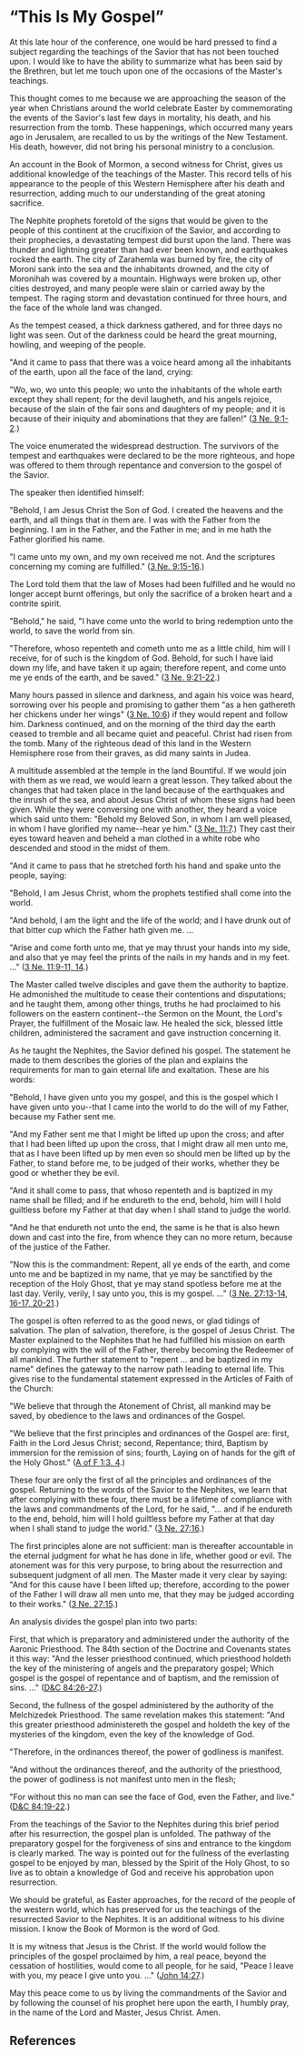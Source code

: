 # “This Is My Gospel”

At this late hour of the conference, one would be hard pressed to find a
subject regarding the teachings of the Savior that has not been touched upon.
I would like to have the ability to summarize what has been said by the
Brethren, but let me touch upon one of the occasions of the Master's
teachings.

This thought comes to me because we are approaching the season of the year
when Christians around the world celebrate Easter by commemorating the events
of the Savior's last few days in mortality, his death, and his resurrection
from the tomb. These happenings, which occurred many years ago in Jerusalem,
are recalled to us by the writings of the New Testament. His death, however,
did not bring his personal ministry to a conclusion.

An account in the Book of Mormon, a second witness for Christ, gives us
additional knowledge of the teachings of the Master. This record tells of his
appearance to the people of this Western Hemisphere after his death and
resurrection, adding much to our understanding of the great atoning sacrifice.

The Nephite prophets foretold of the signs that would be given to the people
of this continent at the crucifixion of the Savior, and according to their
prophecies, a devastating tempest did burst upon the land. There was thunder
and lightning greater than had ever been known, and earthquakes rocked the
earth. The city of Zarahemla was burned by fire, the city of Moroni sank into
the sea and the inhabitants drowned, and the city of Moronihah was covered by
a mountain. Highways were broken up, other cities destroyed, and many people
were slain or carried away by the tempest. The raging storm and devastation
continued for three hours, and the face of the whole land was changed.

As the tempest ceased, a thick darkness gathered, and for three days no light
was seen. Out of the darkness could be heard the great mourning, howling, and
weeping of the people.

"And it came to pass that there was a voice heard among all the inhabitants of
the earth, upon all the face of the land, crying:

"Wo, wo, wo unto this people; wo unto the inhabitants of the whole earth
except they shall repent; for the devil laugheth, and his angels rejoice,
because of the slain of the fair sons and daughters of my people; and it is
because of their iniquity and abominations that they are fallen!" ([3 Ne.
9:1-2](/scriptures/bofm/3-ne/9.1-2?lang=eng#0).)

The voice enumerated the widespread destruction. The survivors of the tempest
and earthquakes were declared to be the more righteous, and hope was offered
to them through repentance and conversion to the gospel of the Savior.

The speaker then identified himself:

"Behold, I am Jesus Christ the Son of God. I created the heavens and the
earth, and all things that in them are. I was with the Father from the
beginning. I am in the Father, and the Father in me; and in me hath the Father
glorified his name.

"I came unto my own, and my own received me not. And the scriptures concerning
my coming are fulfilled." ([3 Ne.
9:15-16](/scriptures/bofm/3-ne/9.15-16?lang=eng#14).)

The Lord told them that the law of Moses had been fulfilled and he would no
longer accept burnt offerings, but only the sacrifice of a broken heart and a
contrite spirit.

"Behold," he said, "I have come unto the world to bring redemption unto the
world, to save the world from sin.

"Therefore, whoso repenteth and cometh unto me as a little child, him will I
receive, for of such is the kingdom of God. Behold, for such I have laid down
my life, and have taken it up again; therefore repent, and come unto me ye
ends of the earth, and be saved." ([3 Ne.
9:21-22](/scriptures/bofm/3-ne/9.21-22?lang=eng#20).)

Many hours passed in silence and darkness, and again his voice was heard,
sorrowing over his people and promising to gather them "as a hen gathereth her
chickens under her wings" ([3 Ne.
10:6](/scriptures/bofm/3-ne/10.6?lang=eng#5)) if they would repent and follow
him. Darkness continued, and on the morning of the third day the earth ceased
to tremble and all became quiet and peaceful. Christ had risen from the tomb.
Many of the righteous dead of this land in the Western Hemisphere rose from
their graves, as did many saints in Judea.

A multitude assembled at the temple in the land Bountiful. If we would join
with them as we read, we would learn a great lesson. They talked about the
changes that had taken place in the land because of the earthquakes and the
inrush of the sea, and about Jesus Christ of whom these signs had been given.
While they were conversing one with another, they heard a voice which said
unto them: "Behold my Beloved Son, in whom I am well pleased, in whom I have
glorified my name--hear ye him." ([3 Ne.
11:7](/scriptures/bofm/3-ne/11.7?lang=eng#6).) They cast their eyes toward
heaven and beheld a man clothed in a white robe who descended and stood in the
midst of them.

"And it came to pass that he stretched forth his hand and spake unto the
people, saying:

"Behold, I am Jesus Christ, whom the prophets testified shall come into the
world.

"And behold, I am the light and the life of the world; and I have drunk out of
that bitter cup which the Father hath given me. ...

"Arise and come forth unto me, that ye may thrust your hands into my side, and
also that ye may feel the prints of the nails in my hands and in my feet. ..."
([3 Ne. 11:9-11, 14](/scriptures/bofm/3-ne/11.9-11,14?lang=eng#8).)

The Master called twelve disciples and gave them the authority to baptize. He
admonished the multitude to cease their contentions and disputations; and he
taught them, among other things, truths he had proclaimed to his followers on
the eastern continent--the Sermon on the Mount, the Lord's Prayer, the
fulfillment of the Mosaic law. He healed the sick, blessed little children,
administered the sacrament and gave instruction concerning it.

As he taught the Nephites, the Savior defined his gospel. The statement he
made to them describes the glories of the plan and explains the requirements
for man to gain eternal life and exaltation. These are his words:

"Behold, I have given unto you my gospel, and this is the gospel which I have
given unto you--that I came into the world to do the will of my Father,
because my Father sent me.

"And my Father sent me that I might be lifted up upon the cross; and after
that I had been lifted up upon the cross, that I might draw all men unto me,
that as I have been lifted up by men even so should men be lifted up by the
Father, to stand before me, to be judged of their works, whether they be good
or whether they be evil.

"And it shall come to pass, that whoso repenteth and is baptized in my name
shall be filled; and if he endureth to the end, behold, him will I hold
guiltless before my Father at that day when I shall stand to judge the world.

"And he that endureth not unto the end, the same is he that is also hewn down
and cast into the fire, from whence they can no more return, because of the
justice of the Father.

"Now this is the commandment: Repent, all ye ends of the earth, and come unto
me and be baptized in my name, that ye may be sanctified by the reception of
the Holy Ghost, that ye may stand spotless before me at the last day. Verily,
verily, I say unto you, this is my gospel. ..." ([3 Ne. 27:13-14, 16-17,
20-21](/scriptures/bofm/3-ne/27.13-14,16-17,20-21?lang=eng#12).)

The gospel is often referred to as the good news, or glad tidings of
salvation. The plan of salvation, therefore, is the gospel of Jesus Christ.
The Master explained to the Nephites that he had fulfilled his mission on
earth by complying with the will of the Father, thereby becoming the Redeemer
of all mankind. The further statement to "repent ... and be baptized in my name"
defines the gateway to the narrow path leading to eternal life. This gives
rise to the fundamental statement expressed in the Articles of Faith of the
Church:

"We believe that through the Atonement of Christ, all mankind may be saved, by
obedience to the laws and ordinances of the Gospel.

"We believe that the first principles and ordinances of the Gospel are: first,
Faith in the Lord Jesus Christ; second, Repentance; third, Baptism by
immersion for the remission of sins; fourth, Laying on of hands for the gift
of the Holy Ghost." ([A of F 1:3,
4](/scriptures/pgp/a-of-f/1.3,4?lang=eng#2).)

These four are only the first of all the principles and ordinances of the
gospel. Returning to the words of the Savior to the Nephites, we learn that
after complying with these four, there must be a lifetime of compliance with
the laws and commandments of the Lord, for he said, "... and if he endureth to
the end, behold, him will I hold guiltless before my Father at that day when I
shall stand to judge the world." ([3 Ne.
27:16](/scriptures/bofm/3-ne/27.16?lang=eng#15).)

The first principles alone are not sufficient: man is thereafter accountable
in the eternal judgment for what he has done in life, whether good or evil.
The atonement was for this very purpose, to bring about the resurrection and
subsequent judgment of all men. The Master made it very clear by saying: "And
for this cause have I been lifted up; therefore, according to the power of the
Father I will draw all men unto me, that they may be judged according to their
works." ([3 Ne. 27:15](/scriptures/bofm/3-ne/27.15?lang=eng#14).)

An analysis divides the gospel plan into two parts:

First, that which is preparatory and administered under the authority of the
Aaronic Priesthood. The 84th section of the Doctrine and Covenants states it
this way: "And the lesser priesthood continued, which priesthood holdeth the
key of the ministering of angels and the preparatory gospel; Which gospel is
the gospel of repentance and of baptism, and the remission of sins. ..."
([D&amp;C 84:26-27](/scriptures/dc-testament/dc/84.26-27?lang=eng#25).)

Second, the fullness of the gospel administered by the authority of the
Melchizedek Priesthood. The same revelation makes this statement: "And this
greater priesthood administereth the gospel and holdeth the key of the
mysteries of the kingdom, even the key of the knowledge of God.

"Therefore, in the ordinances thereof, the power of godliness is manifest.

"And without the ordinances thereof, and the authority of the priesthood, the
power of godliness is not manifest unto men in the flesh;

"For without this no man can see the face of God, even the Father, and live."
([D&amp;C 84:19-22](/scriptures/dc-testament/dc/84.19-22?lang=eng#18).)

From the teachings of the Savior to the Nephites during this brief period
after his resurrection, the gospel plan is unfolded. The pathway of the
preparatory gospel for the forgiveness of sins and entrance to the kingdom is
clearly marked. The way is pointed out for the fullness of the everlasting
gospel to be enjoyed by man, blessed by the Spirit of the Holy Ghost, to so
live as to obtain a knowledge of God and receive his approbation upon
resurrection.

We should be grateful, as Easter approaches, for the record of the people of
the western world, which has preserved for us the teachings of the resurrected
Savior to the Nephites. It is an additional witness to his divine mission. I
know the Book of Mormon is the word of God.

It is my witness that Jesus is the Christ. If the world would follow the
principles of the gospel proclaimed by him, a real peace, beyond the cessation
of hostilities, would come to all people, for he said, "Peace I leave with
you, my peace I give unto you. ..." ([John
14:27](/scriptures/nt/john/14.27?lang=eng#26).)

May this peace come to us by living the commandments of the Savior and by
following the counsel of his prophet here upon the earth, I humbly pray, in
the name of the Lord and Master, Jesus Christ. Amen.

## References

